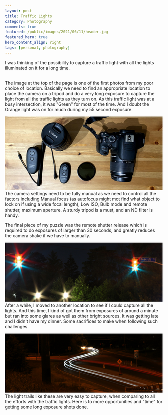 ```yaml
---
layout: post
title: Traffic Lights
category: Photography
comments: true
featured: /public/images/2021/06/11/header.jpg
featured_hero: true
hero_content_align: right
tags: [personal, photography]
---
```

I was thinking of the possibility to capture a traffic light with all the lights illuminated on it for a long time.
<!-- more -->  
<br/>
The image at the top of the page is one of the first photos from my poor choice of location. Basically we need to find an appropriate location to place the camera on a tripod and do a very long exposure to capture the light from all the traffic lights as they turn on. As this traffic light was at a busy intersection, it was "Green" for most of the time. And I doubt the Orange light was on for much during my 55 second exposure.

![Gear](/public/images/2021/06/11/gear.jpg)
The camera settings need to be fully manual as we need to control all the factors including Manual focus (as autofocus might mot find what object to lock on if using a wide focal length), Low ISO, Bulb mode and remote shutter, maximum aperture. A sturdy tripod is a must, and an ND filter is handy.

The final piece of my puzzle was the remote shutter release which is required to do exposures of larger than 30 seconds, and greatly reduces the camera shake if we have to manually.

![3 Lights](/public/images/2021/06/11/3_lights.jpg)
After a while, I moved to another location to see if I could capture all the lights. And this time, I kind of got them from exposures of around a minute but ran into some glares as well as other bright sources. It was getting late and I didn't have my dinner. Some sacrifices to make when following such challenges.

![Light Trail](/public/images/2021/06/11/light_trail.jpg)
The light trails like these are very easy to capture, when comparing to all the efforts with the traffic lights. Here is to more opportunities and "time" for getting some long exposure shots done.